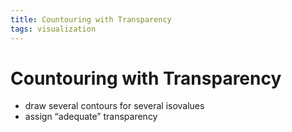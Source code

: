 ```yaml
---
title: Countouring with Transparency
tags: visualization
---
```


# Countouring with Transparency
- draw several contours for several isovalues
- assign “adequate” transparency






















